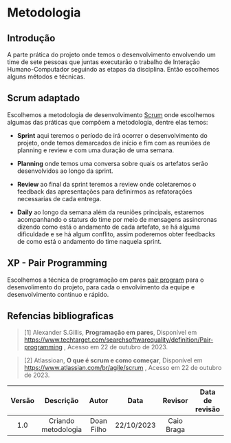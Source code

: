 # **Metodologia**

## **Introdução**
A parte prática do projeto onde temos o desenvolvimento envolvendo um time de sete pessoas que juntas executarão o trabalho de Interação Humano-Computador seguindo as etapas da disciplina. Então escolhemos alguns métodos e técnicas. 

## **Scrum adaptado**
Escolhemos a metodologia de desenvolvimento [Scrum](https://www.atlassian.com/br/agile/scrum) onde escolhemos algumas das práticas que compõem a metodologia, dentre elas temos:

- **Sprint** aqui teremos o período de irá ocorrer o desenvolvimento do projeto, onde temos demarcados de início e fim com as reuniões de planning e review e com uma duração de uma semana.

- **Planning** onde temos uma conversa sobre quais os artefatos serão desenvolvidos ao longo da sprint.

- **Review** ao final da sprint teremos a review onde coletaremos o feedback das apresentações para definirmos as refatorações necessarias de cada entrega. 

- **Daily** ao longo da semana além da reuniões principais, estaremos acompanhando o staturs do time por meio de mensagens assincronas dizendo como está o andamento de cada artefato, se há alguma dificuldade e se há algum conflito, assim poderemos obter feedbacks de como está o andamento do time naquela sprint. 


## **XP - Pair Programming**
Escolhemos a técnica de programação em pares [pair program](https://www.techtarget.com/searchsoftwarequality/definition/Pair-programming) para o desenvolimento do projeto, para cada o envolvimento da equipe e desenvolvimento continuo e rápido. 


## **Refencias bibliograficas**

>[1] Alexander S.Gillis, **Programação em pares**, Disponível em <https://www.techtarget.com/searchsoftwarequality/definition/Pair-programming> , Acesso em 22 de outubro de 2023. 

>[2] Atlassioan, **O que é scrum e como começar**, Disponível em <https://www.atlassian.com/br/agile/scrum> , Acesso em 22 de outubro de 2023. 


| Versão |          Descrição              |     Autor      |      Data      |   Revisor     |    Data de revisão    |  
|:------:|:-------------------------------:|:--------------:|:--------------:|:-------------:|:---------------------:|
| 1.0    | Criando metodologia | Doan Filho | 22/10/2023 | Caio Braga  |  |